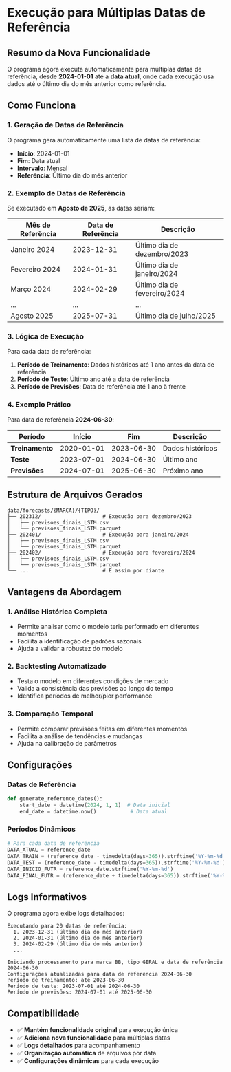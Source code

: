 # Execução para Múltiplas Datas de Referência

## Resumo da Nova Funcionalidade

O programa agora executa automaticamente para múltiplas datas de referência, desde **2024-01-01** até a **data atual**, onde cada execução usa dados até o último dia do mês anterior como referência.

## Como Funciona

### 1. **Geração de Datas de Referência**

O programa gera automaticamente uma lista de datas de referência:

- **Início**: 2024-01-01
- **Fim**: Data atual
- **Intervalo**: Mensal
- **Referência**: Último dia do mês anterior

### 2. **Exemplo de Datas de Referência**

Se executado em **Agosto de 2025**, as datas seriam:

| Mês de Referência | Data de Referência | Descrição |
|-------------------|-------------------|-----------|
| Janeiro 2024 | 2023-12-31 | Último dia de dezembro/2023 |
| Fevereiro 2024 | 2024-01-31 | Último dia de janeiro/2024 |
| Março 2024 | 2024-02-29 | Último dia de fevereiro/2024 |
| ... | ... | ... |
| Agosto 2025 | 2025-07-31 | Último dia de julho/2025 |

### 3. **Lógica de Execução**

Para cada data de referência:

1. **Período de Treinamento**: Dados históricos até 1 ano antes da data de referência
2. **Período de Teste**: Último ano até a data de referência
3. **Período de Previsões**: Data de referência até 1 ano à frente

### 4. **Exemplo Prático**

Para data de referência **2024-06-30**:

| Período | Início | Fim | Descrição |
|---------|--------|-----|-----------|
| **Treinamento** | 2020-01-01 | 2023-06-30 | Dados históricos |
| **Teste** | 2023-07-01 | 2024-06-30 | Último ano |
| **Previsões** | 2024-07-01 | 2025-06-30 | Próximo ano |

## Estrutura de Arquivos Gerados

```
data/forecasts/{MARCA}/{TIPO}/
├── 202312/                    # Execução para dezembro/2023
│   ├── previsoes_finais_LSTM.csv
│   └── previsoes_finais_LSTM.parquet
├── 202401/                    # Execução para janeiro/2024
│   ├── previsoes_finais_LSTM.csv
│   └── previsoes_finais_LSTM.parquet
├── 202402/                    # Execução para fevereiro/2024
│   ├── previsoes_finais_LSTM.csv
│   └── previsoes_finais_LSTM.parquet
└── ...                        # E assim por diante
```

## Vantagens da Abordagem

### 1. **Análise Histórica Completa**
- Permite analisar como o modelo teria performado em diferentes momentos
- Facilita a identificação de padrões sazonais
- Ajuda a validar a robustez do modelo

### 2. **Backtesting Automatizado**
- Testa o modelo em diferentes condições de mercado
- Valida a consistência das previsões ao longo do tempo
- Identifica períodos de melhor/pior performance

### 3. **Comparação Temporal**
- Permite comparar previsões feitas em diferentes momentos
- Facilita a análise de tendências e mudanças
- Ajuda na calibração de parâmetros

## Configurações

### **Datas de Referência**
```python
def generate_reference_dates():
    start_date = datetime(2024, 1, 1)  # Data inicial
    end_date = datetime.now()           # Data atual
```

### **Períodos Dinâmicos**
```python
# Para cada data de referência
DATA_ATUAL = reference_date
DATA_TRAIN = (reference_date - timedelta(days=365)).strftime('%Y-%m-%d')
DATA_TEST = (reference_date - timedelta(days=365)).strftime('%Y-%m-%d')
DATA_INICIO_FUTR = reference_date.strftime('%Y-%m-%d')
DATA_FINAL_FUTR = (reference_date + timedelta(days=365)).strftime('%Y-%m-%d')
```

## Logs Informativos

O programa agora exibe logs detalhados:

```
Executando para 20 datas de referência:
  1. 2023-12-31 (último dia do mês anterior)
  2. 2024-01-31 (último dia do mês anterior)
  3. 2024-02-29 (último dia do mês anterior)
  ...

Iniciando processamento para marca BB, tipo GERAL e data de referência 2024-06-30
Configurações atualizadas para data de referência 2024-06-30
Período de treinamento: até 2023-06-30
Período de teste: 2023-07-01 até 2024-06-30
Período de previsões: 2024-07-01 até 2025-06-30
```

## Compatibilidade

- ✅ **Mantém funcionalidade original** para execução única
- ✅ **Adiciona nova funcionalidade** para múltiplas datas
- ✅ **Logs detalhados** para acompanhamento
- ✅ **Organização automática** de arquivos por data
- ✅ **Configurações dinâmicas** para cada execução 